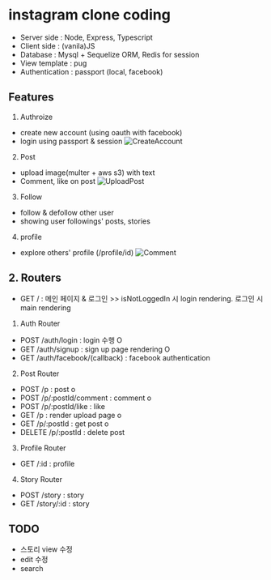 # instagram clone coding
 - Server side : Node, Express, Typescript
 - Client side : (vanila)JS
 - Database : Mysql + Sequelize ORM, Redis for session
 - View template : pug
 - Authentication : passport (local, facebook)

## Features
 1. Authroize
  - create new account (using oauth with facebook)
  - login using passport & session
  ![CreateAccount](https://ehdguds3.s3.ap-northeast-2.amazonaws.com/CreateAccount.gif)
 2. Post
  - upload image(multer + aws s3) with text
  - Comment, like on post
  ![UploadPost](https://ehdguds3.s3.ap-northeast-2.amazonaws.com/UploadPost.gif)
 3. Follow
  - follow & defollow other user
  - showing user followings' posts, stories
 4. profile
  - explore others' profile (/profile/id)
  ![Comment](https://user-images.githubusercontent.com/44010625/99015476-726dfe80-2598-11eb-82c5-d873ec3c3c6a.gif)

## 2. Routers
 - GET / : 메인 페이지 & 로그인 >> isNotLoggedIn 시 login rendering. 로그인 시 main rendering

 1. Auth Router
  - POST /auth/login : login 수행 O
  - GET /auth/signup : sign up page rendering O
  - GET /auth/facebook/(callback) : facebook authentication
 2. Post Router
  - POST /p : post o
  - POST /p/:postId/comment : comment o
  - POST /p/:postId/like : like 
  - GET /p : render upload page o
  - GET /p/:postId : get post o
  - DELETE /p/:postId : delete post

 3. Profile Router
  - GET /:id : profile

 4. Story Router
  - POST /story : story
  - GET /story/:id : story 

 ## TODO
 - 스토리 view 수정
 - edit 수정
 - search
